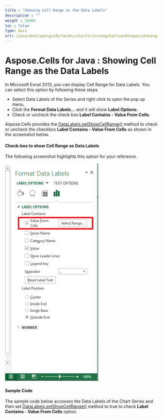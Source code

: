 ```yaml
---
title : "Showing Cell Range as the Data Labels" 
description : "" 
weight : 16469 
toc : false
type: docs
url: /java/developerguide/technicalarticles/mngchartsandshapes/showing+cell+range+as+the+data+labels/
---
```


# Aspose.Cells for Java : Showing Cell Range as the Data Labels


In Microsoft Excel 2013, you can display Cell Range for Data Labels. You can select this option by following these steps

*   Select Data Labels of the Series and right click to open the pop up menu.
*   Click the **Format Data Labels...** and it will show **Label Options**.
*   Check or uncheck the check box **Label Contains - Value From Cells**.

Aspose.Cells provides the [DataLabels.setShowCellRange()](https://apireference.aspose.com/java/cells/com.aspose.cells/datalabels#ShowCellRange) method to check or uncheck the checkbox **Label Contains - Value From Cells** as shown in the screenshot below.

#### Check-box to show Cell Range as Data Labels

The following screenshot highlights this option for your reference.

![image](5472950.png)

#### Sample Code

The sample code below accesses the Data Labels of the Chart Series and then set [DataLabels.setShowCellRange()](https://apireference.aspose.com/java/cells/com.aspose.cells/datalabels#ShowCellRange) method to true to check **Label Contains - Value From Cells** option.


